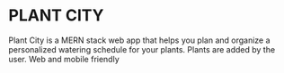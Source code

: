 # PLANT CITY

Plant City is a MERN stack web app that helps you plan and organize a personalized watering schedule for your plants. Plants are added by the user. Web and mobile friendly 
